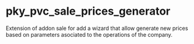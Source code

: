 # pky_pvc_sale_prices_generator
Extension of addon sale for add a wizard that allow generate new prices based on parameters asociated to the operations of the company.

